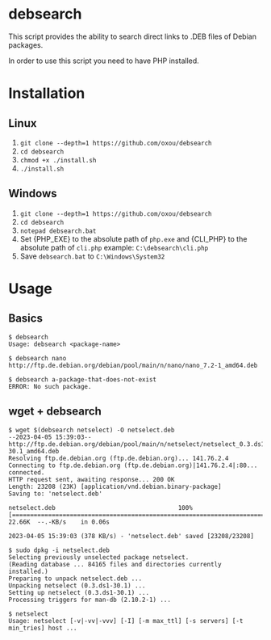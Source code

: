 
# debsearch

This script provides the ability to search direct links to .DEB files of Debian packages.

In order to use this script you need to have PHP installed.

# Installation

## Linux

1. `git clone --depth=1 https://github.com/oxou/debsearch`
2. `cd debsearch`
3. `chmod +x ./install.sh`
4. `./install.sh`

## Windows

1. `git clone --depth=1 https://github.com/oxou/debsearch`
2. `cd debsearch`
3. `notepad debsearch.bat`
4. Set {PHP_EXE} to the absolute path of `php.exe` and {CLI_PHP} to the absolute path of `cli.php` example: `C:\debsearch\cli.php`
5. Save `debsearch.bat` to `C:\Windows\System32`

# Usage

## Basics

```
$ debsearch
Usage: debsearch <package-name>

$ debsearch nano
http://ftp.de.debian.org/debian/pool/main/n/nano/nano_7.2-1_amd64.deb

$ debsearch a-package-that-does-not-exist
ERROR: No such package.
```

## wget + debsearch

```
$ wget $(debsearch netselect) -O netselect.deb
--2023-04-05 15:39:03--  http://ftp.de.debian.org/debian/pool/main/n/netselect/netselect_0.3.ds1-30.1_amd64.deb
Resolving ftp.de.debian.org (ftp.de.debian.org)... 141.76.2.4
Connecting to ftp.de.debian.org (ftp.de.debian.org)|141.76.2.4|:80... connected.
HTTP request sent, awaiting response... 200 OK
Length: 23208 (23K) [application/vnd.debian.binary-package]
Saving to: 'netselect.deb'

netselect.deb                                  100%[====================================================================================================>]  22.66K  --.-KB/s    in 0.06s

2023-04-05 15:39:03 (378 KB/s) - 'netselect.deb' saved [23208/23208]

$ sudo dpkg -i netselect.deb
Selecting previously unselected package netselect.
(Reading database ... 84165 files and directories currently installed.)
Preparing to unpack netselect.deb ...
Unpacking netselect (0.3.ds1-30.1) ...
Setting up netselect (0.3.ds1-30.1) ...
Processing triggers for man-db (2.10.2-1) ...

$ netselect
Usage: netselect [-v|-vv|-vvv] [-I] [-m max_ttl] [-s servers] [-t min_tries] host ...
```
